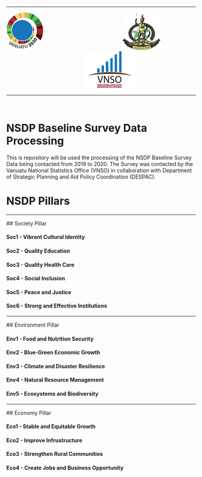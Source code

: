 <hr>
<div>
  <img src="logos/nsdp_logo.png">&nbsp;&nbsp;&nbsp;&nbsp;&nbsp;&nbsp;&nbsp;&nbsp;&nbsp;&nbsp;&nbsp;&nbsp;&nbsp;&nbsp;&nbsp;&nbsp;&nbsp;&nbsp;&nbsp;&nbsp;&nbsp;&nbsp;&nbsp;&nbsp;&nbsp;&nbsp;&nbsp;&nbsp;&nbsp;&nbsp;&nbsp;&nbsp;&nbsp;&nbsp;&nbsp;&nbsp;&nbsp;&nbsp;&nbsp;&nbsp;&nbsp;&nbsp;&nbsp;&nbsp;&nbsp;&nbsp;&nbsp;&nbsp;&nbsp;&nbsp;&nbsp;&nbsp;
  <img src="logos/vangovlogo.png">&nbsp;&nbsp;&nbsp;&nbsp;&nbsp;&nbsp;&nbsp;&nbsp;&nbsp;&nbsp;&nbsp;&nbsp;&nbsp;&nbsp;&nbsp;&nbsp;&nbsp;&nbsp;&nbsp;&nbsp;&nbsp;&nbsp;&nbsp;&nbsp;&nbsp;&nbsp;&nbsp;&nbsp;&nbsp;&nbsp;&nbsp;&nbsp;&nbsp;&nbsp;&nbsp;&nbsp;&nbsp;&nbsp;&nbsp;&nbsp;&nbsp;&nbsp;&nbsp;&nbsp;&nbsp;&nbsp;&nbsp;&nbsp;&nbsp;&nbsp;&nbsp;&nbsp;
  <img src="logos/vnso_logo.png">
</div>
<hr>
<br />

# NSDP Baseline Survey Data Processing
This is repository will be used the processing of the NSDP Baseline Survey Data being contacted from 2019 to 2020. The Survey was contacted by the Vanuatu National Statistics Office (VNSO) in collaboration with Department of Strategic Planning and Aid Policy Coordination (DESPAC).

# NSDP Pillars
<hr />
## Society Pillar

#### Soc1 - Vibrant Cultural Identity <br />
#### Soc2 - Quality Education <br />
#### Soc3 - Quality Health Care <br />
#### Soc4 - Social Inclusion <br />
#### Soc5 - Peace and Justice <br />
#### Soc6 - Strong and Effective Institutions

<hr>
## Environment Pillar

#### Env1 - Food and Nutrition Security <br />
#### Env2 - Blue-Green Economic Growth <br />
#### Env3 - Climate and Disaster Resilience <br />
#### Env4 - Natural Resource Management <br />
#### Env5 - Ecosystems and Biodiversity 

<hr>
## Economy Pillar

#### Eco1 - Stable and Equitable Growth <br />
#### Eco2 - Improve Infrustructure <br />
#### Eco3 - Strengthen Rural Communities <br />
#### Eco4 - Create Jobs and Business Opportunity <br />

